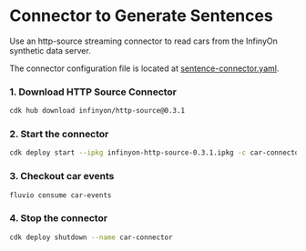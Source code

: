 # Connector to Generate Sentences

Use an http-source streaming connector to read cars from the InfinyOn synthetic data server. 

The connector configuration file is located at [sentence-connector.yaml](sentence-connector.yaml).

### 1. Download HTTP Source Connector

```bash
cdk hub download infinyon/http-source@0.3.1
```

### 2. Start the connector

```bash
cdk deploy start --ipkg infinyon-http-source-0.3.1.ipkg -c car-connector.yaml
```

### 3. Checkout  car events

```bash
fluvio consume car-events
```

### 4. Stop the connector

```bash
cdk deploy shutdown --name car-connector
```
